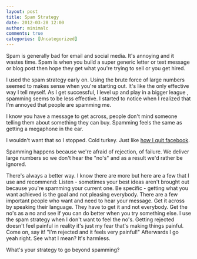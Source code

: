 ```yaml
---
layout: post
title: Spam Strategy
date: 2012-03-28 12:00
author: minimalc
comments: true
categories: [Uncategorized]
---
```

Spam is generally bad for email and social media. It's annoying and it wastes time. Spam is when you build a super generic letter or text message or blog post then hope they get what you're trying to sell or you get hired.

I used the spam strategy early on. Using the brute force of large numbers seemed to makes sense when you're starting out. It's like the only effective way I tell myself. As I get successful, I level up and play in a bigger league , spamming seems to be less effective. I started to notice when I realized that I'm annoyed that people are spamming me.

I know you have a message to get across, people don't mind someone telling them about something they can buy. Spamming feels the same as getting a megaphone in the ear.

I wouldn't want that so I stopped. Cold turkey. Just like <a href="http://minimalchanges.com/why-i-chose-to-live-without-facebook/">how I quit facebook</a>.

Spamming happens because we're afraid of rejection, of failure. We deliver large numbers so we don't hear the "no's" and as a result we'd rather be ignored.

There's always a better way. I know there are more but here are a few that I use and recommend:
Listen - sometimes your best ideas aren't brought out because you're spamming your current one.
Be specific - getting what you want achieved is the goal and not pleasing everybody. There are a few important people who want and need to hear your message. Get it across by speaking their language. They have to get it and not everybody.
Get the no's as a no and see if you can do better when you try something else. I use the spam strategy when I don't want to feel the no's. Getting rejected doesn't feel painful in reality it's just my fear that's making things painful. Come on, say it! "I'm rejected and it feels very painful!" Afterwards I go yeah right. See what I mean? It's harmless.

What's your strategy to go beyond spamming?
